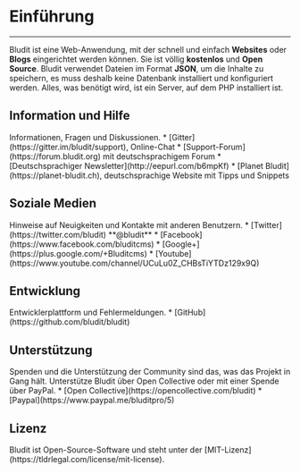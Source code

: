 # Einführung
<!-- Position: 1 -->
---

Bludit ist eine Web-Anwendung, mit der schnell und einfach **Websites** oder **Blogs** eingerichtet werden können. Sie ist völlig **kostenlos** und **Open Source**. Bludit verwendet Dateien im Format **JSON**, um die Inhalte zu speichern, es muss deshalb keine Datenbank installiert und konfiguriert werden. Alles, was benötigt wird, ist ein Server, auf dem PHP installiert ist.

<h2 id="hilfe">Information und Hilfe</h2>
Informationen, Fragen und Diskussionen.
* [Gitter](https://gitter.im/bludit/support), Online-Chat
* [Support-Forum](https://forum.bludit.org) mit deutschsprachigem Forum
* [Deutschsprachiger Newsletter](http://eepurl.com/b6mpKf)
* [Planet Bludit](https://planet-bludit.ch), deutschsprachige Website mit Tipps und Snippets


<h2 id="hilfe">Soziale Medien</h2>
Hinweise auf Neuigkeiten und Kontakte mit anderen Benutzern.
* [Twitter](https://twitter.com/bludit) **@bludit**
* [Facebook](https://www.facebook.com/bluditcms)
* [Google+](https://plus.google.com/+Bluditcms)
* [Youtube](https://www.youtube.com/channel/UCuLu0Z_CHBsTiYTDz129x9Q)

<h2 id="entwicklung">Entwicklung</h2>
Entwicklerplattform und Fehlermeldungen.
* [GitHub](https://github.com/bludit/bludit)

<h2 id="spenden">Unterstützung</h2>
Spenden und die Unterstützung der Community sind das, was das Projekt in Gang hält. Unterstütze Bludit über Open Collective oder mit einer Spende über PayPal.
* [Open Collective](https://opencollective.com/bludit)
* [Paypal](https://www.paypal.me/bluditpro/5)

<h2 id="lizenz">Lizenz</h2>
Bludit ist Open-Source-Software und steht unter der [MIT-Lizenz](https://tldrlegal.com/license/mit-license).
